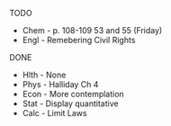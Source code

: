 TODO
- Chem - p. 108-109 53 and 55 (Friday)
- Engl - Remebering Civil Rights

DONE
- Hlth - None
- Phys - Halliday Ch 4
- Econ - More contemplation
- Stat - Display quantitative
- Calc - Limit Laws

